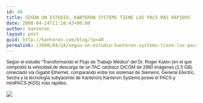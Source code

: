 ```yaml
---
id: 48
title: SEGÚN UN ESTUDIO, KANTERON SYSTEMS TIENE LOS PACS MÁS RÁPIDOS
date: 2008-04-24T11:18:43+00:00
author: kanteron
layout: post
guid: http://kanteron.com/blog/?p=48
permalink: /2008/04/24/segun-un-estudio-kanteron-systems-tiene-los-pacs-mas-rapidos/
---
```

<p style="font: normal normal normal 12px/normal Helvetica;margin: 0px">
  Según el estudio “Transformando el Flujo de Trabajo Médico” del Dr. Roger Katen (en el que comprobó la velocidad de descarga de un TAC cardíaco DICOM de 2880 imágenes (1.5 GB) conectado via Gigabit Ethernet, comparando entre los sistemas de Siemens, General Electric, Sectra y la tecnología subyacente de Kanteron) Kanteron Systems posee el PACS y miniPACS (KDS) más rápidos.
</p>

<p style="font: normal normal normal 12px/normal Helvetica;margin: 0px">
  &nbsp;
</p>

<p style="font: normal normal normal 12px/normal Helvetica;margin: 0px">
  <span style="font-family: Times, 'Times New Roman', Times, serif;font-size: medium" class="Apple-style-span"><img src="http://farm3.static.flickr.com/2007/2437721655_63fa06854d.jpg?v=0" /></span>
</p>